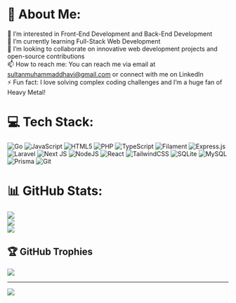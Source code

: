# 💫 About Me:
👀 I’m interested in Front-End Development and Back-End Development<br>🌱 I’m currently learning Full-Stack Web Development<br>💞️ I’m looking to collaborate on innovative web development projects and open-source contributions<br>📫 How to reach me: You can reach me via email at sultanmuhammaddhavi@gmail.com or connect with me on LinkedIn<br>⚡ Fun fact: I love solving complex coding challenges and I’m a huge fan of Heavy Metal!


# 💻 Tech Stack:
![Go](https://img.shields.io/badge/go-%2300ADD8.svg?style=for-the-badge&logo=go&logoColor=white) ![JavaScript](https://img.shields.io/badge/javascript-%23323330.svg?style=for-the-badge&logo=javascript&logoColor=%23F7DF1E) ![HTML5](https://img.shields.io/badge/html5-%23E34F26.svg?style=for-the-badge&logo=html5&logoColor=white) ![PHP](https://img.shields.io/badge/php-%23777BB4.svg?style=for-the-badge&logo=php&logoColor=white) ![TypeScript](https://img.shields.io/badge/typescript-%23007ACC.svg?style=for-the-badge&logo=typescript&logoColor=white) ![Filament](https://img.shields.io/badge/Filament-FFAA00?style=for-the-badge&logoColor=%23000000) ![Express.js](https://img.shields.io/badge/express.js-%23404d59.svg?style=for-the-badge&logo=express&logoColor=%2361DAFB) ![Laravel](https://img.shields.io/badge/laravel-%23FF2D20.svg?style=for-the-badge&logo=laravel&logoColor=white) ![Next JS](https://img.shields.io/badge/Next-black?style=for-the-badge&logo=next.js&logoColor=white) ![NodeJS](https://img.shields.io/badge/node.js-6DA55F?style=for-the-badge&logo=node.js&logoColor=white) ![React](https://img.shields.io/badge/react-%2320232a.svg?style=for-the-badge&logo=react&logoColor=%2361DAFB) ![TailwindCSS](https://img.shields.io/badge/tailwindcss-%2338B2AC.svg?style=for-the-badge&logo=tailwind-css&logoColor=white) ![SQLite](https://img.shields.io/badge/sqlite-%2307405e.svg?style=for-the-badge&logo=sqlite&logoColor=white) ![MySQL](https://img.shields.io/badge/mysql-4479A1.svg?style=for-the-badge&logo=mysql&logoColor=white) ![Prisma](https://img.shields.io/badge/Prisma-3982CE?style=for-the-badge&logo=Prisma&logoColor=white) ![Git](https://img.shields.io/badge/git-%23F05033.svg?style=for-the-badge&logo=git&logoColor=white)
# 📊 GitHub Stats:
![](https://github-readme-stats.vercel.app/api?username=dhavisiregar&theme=dark&hide_border=false&include_all_commits=false&count_private=false)<br/>
![](https://github-readme-streak-stats.herokuapp.com/?user=dhavisiregar&theme=dark&hide_border=false)<br/>
![](https://github-readme-stats.vercel.app/api/top-langs/?username=dhavisiregar&theme=dark&hide_border=false&include_all_commits=false&count_private=false&layout=compact)

## 🏆 GitHub Trophies
![](https://github-profile-trophy.vercel.app/?username=dhavisiregar&theme=radical&no-frame=true&no-bg=false&margin-w=4)

---
[![](https://visitcount.itsvg.in/api?id=dhavisiregar&icon=0&color=1)](https://visitcount.itsvg.in)

<!-- Proudly created with GPRM ( https://gprm.itsvg.in ) -->
